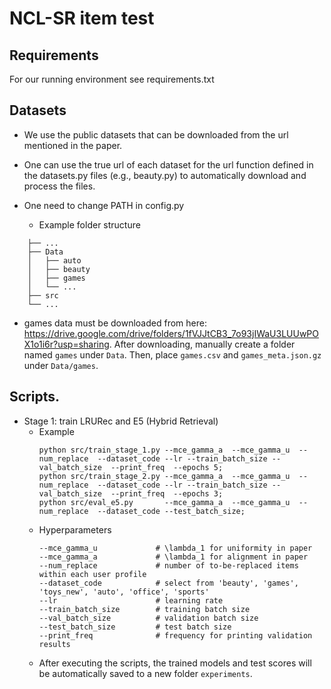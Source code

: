 # NCL-SR item test

## Requirements

For our running environment see requirements.txt

## Datasets
- We use the public datasets that can be downloaded from the url mentioned in the paper.
- One can use the true url of each dataset for the url function defined in the datasets.py files (e.g., beauty.py) to automatically download and process the files.
- One need to change PATH in config.py

  - Example folder structure
```
    ├── ...
    ├── Data                   
    │   ├── auto 
    │   ├── beauty
    │   ├── games
    │   └── ...
    ├── src
    └── ...
```
- games data must be downloaded from here: https://drive.google.com/drive/folders/1fVJJtCB3_7o93jIWaU3LUUwPOX1o1i6r?usp=sharing. After downloading, manually create a folder named `games` under `Data`. Then, place `games.csv` and `games_meta.json.gz` under `Data/games`.

## Scripts.
- Stage 1: train LRURec and E5 (Hybrid Retrieval)
   - Example
       ```
       python src/train_stage_1.py --mce_gamma_a  --mce_gamma_u  --num_replace  --dataset_code --lr --train_batch_size --val_batch_size  --print_freq  --epochs 5;
       python src/train_stage_2.py --mce_gamma_a  --mce_gamma_u  --num_replace  --dataset_code --lr --train_batch_size --val_batch_size  --print_freq  --epochs 3;
       python src/eval_e5.py       --mce_gamma_a  --mce_gamma_u  --num_replace  --dataset_code --test_batch_size;
       ```
   - Hyperparameters
      ```
      --mce_gamma_u             # \lambda_1 for uniformity in paper
      --mce_gamma_a             # \lambda_1 for alignment in paper
      --num_replace             # number of to-be-replaced items within each user profile
      --dataset_code            # select from 'beauty', 'games', 'toys_new', 'auto', 'office', 'sports'
      --lr                      # learning rate
      --train_batch_size        # training batch size
      --val_batch_size          # validation batch size
      --test_batch_size         # test batch size
      --print_freq              # frequency for printing validation results
      ```
    - After executing the scripts, the trained models and test scores will be automatically saved to a new folder `experiments`.
